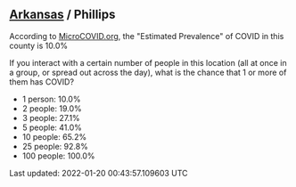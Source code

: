 
## [Arkansas](/united-states/arkansas) / Phillips

According to [MicroCOVID.org](http://microcovid.org),
the "Estimated Prevalence" of COVID in this county is 10.0%

If you interact with a certain number of people in this location
(all at once in a group, or spread out across the day), what is the chance that
1 or more of them has COVID?

- 1 person: 10.0%
- 2 people: 19.0%
- 3 people: 27.1%
- 5 people: 41.0%
- 10 people: 65.2%
- 25 people: 92.8%
- 100 people: 100.0%

Last updated: 2022-01-20 00:43:57.109603 UTC
